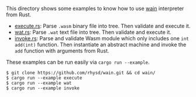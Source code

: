 This directory shows some examples to know how to use [wain](https://github.com/rhysd/wain) interpreter
from Rust.

- [execute.rs](./execute.rs): Parse `.wasm` binary file into tree. Then validate and execute it.
- [wat.rs](./execute.rs): Parse `.wat` text file into tree. Then validate and execute it.
- [invoke.rs](./execute.rs): Parse and validate Wasm module which only includes one `int add(int)`
  function. Then instantiate an abstract machine and invoke the `add` function with arguments from
  Rust.

These examples can be run easily via `cargo run --example`.

```
$ git clone https://github.com/rhysd/wain.git && cd wain/
$ cargo run --example execute
$ cargo run --example wat
$ cargo run --example invoke
```
